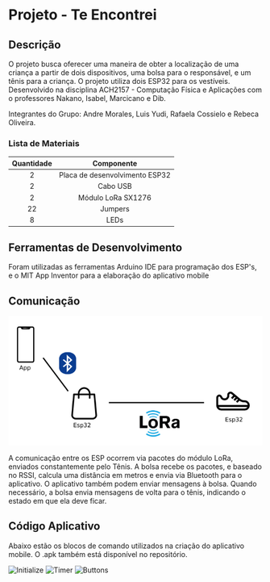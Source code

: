 # Projeto - Te Encontrei

## Descrição

O projeto busca oferecer uma maneira de obter a localização de uma criança a partir de dois dispositivos, uma bolsa para o responsável, e um tênis para a criança. O projeto utiliza dois ESP32 para os vestíveis. Desenvolvido na disciplina ACH2157 - Computação Física e Aplicações com o professores Nakano, Isabel, Marcicano e Dib.

Integrantes do Grupo: Andre Morales, Luis Yudi, Rafaela Cossielo e Rebeca Oliveira.

### Lista de Materiais

| Quantidade | Componente |
| :---: | :---: |
| 2 | Placa de desenvolvimento ESP32 |
| 2 | Cabo USB |
| 2 | Módulo LoRa SX1276 |
| 22 | Jumpers |
| 8 | LEDs |

## Ferramentas de Desenvolvimento

Foram utilizadas as ferramentas Arduino IDE para programação dos ESP's, e o MIT App Inventor para a elaboração do aplicativo mobile

## Comunicação

![modelo](/img/modelo.png)

A comunicação entre os ESP ocorrem via pacotes do módulo LoRa, enviados constantemente pelo Tênis. A bolsa recebe os pacotes, e baseado no RSSI, calcula uma distância em metros e envia via Bluetooth para o aplicativo. O aplicativo também podem enviar mensagens à bolsa. 
Quando necessário, a bolsa envia mensagens de volta para o tênis, indicando o estado em que ela deve ficar.

## Código Aplicativo 

Abaixo estão os blocos de comando utilizados na criação do aplicativo mobile. O .apk também está disponível no repositório.

![Initialize](/img/Initialize.png)
![Timer](/img/Timer.png)
![Buttons](/img/Buttons.png)

